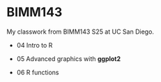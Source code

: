 # BIMM143
My classwork from BIMM143 S25 at UC San Diego.

- 04 Intro to R

- 05 Advanced graphics with **ggplot2**

- 06 R functions

